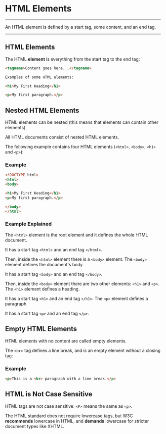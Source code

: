 ﻿# HTML Elements

---

An HTML element is defined by a start tag, some content, and an end tag.

---

## HTML Elements

The HTML **element** is everything from the start tag to the end tag:

```HTML
<tagname>Content goes here...</tagname>

Examples of some HTML elements:

<h1>My First Heading</h1>

<p>My first paragraph.</p>
```

## Nested HTML Elements

HTML elements can be nested (this means that elements can contain other elements).

All HTML documents consist of nested HTML elements.

The following example contains four HTML elements (`<html>`, `<body>`, `<h1>` and `<p>`):

### Example

```HTML
<!DOCTYPE html>
<html>
<body>

<h1>My First Heading</h1>
<p>My first paragraph.</p>

</body>
</html>
```

### Example Explained

The `<html>` element is the root element and it defines the whole HTML document.

It has a start tag `<html>` and an end tag `</html>`.

Then, inside the `<html>` element there is a `<body>` element.
The `<body>` element defines the document's body.

It has a start tag `<body>` and an end tag `</body>`.

Then, inside the `<body>` element there are two other elements: `<h1>` and `<p>`.
The `<h1>` element defines a heading.

It has a start tag `<h1>` and an end tag `</h1>`.
The `<p>` element defines a paragraph.

It has a start tag `<p>` and an end tag `</p>`.

## Empty HTML Elements

HTML elements with no content are called empty elements.

The `<br>` tag defines a line break, and is an empty element without a closing tag:

### Example

```HTML
<p>This is a <br> paragraph with a line break.</p>
```

## HTML is Not Case Sensitive

HTML tags are not case sensitive: `<P>` means the same as `<p>`.

The HTML standard does not require lowercase tags, but W3C **recommends** lowercase in HTML, and **demands** lowercase for stricter document types like XHTML.
